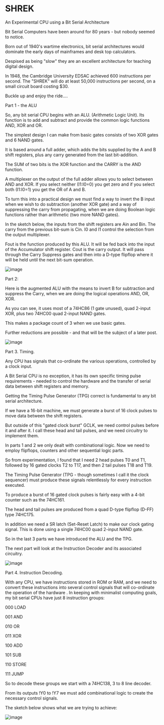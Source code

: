 # SHREK
An Experimental CPU using a Bit Serial Architecture

Bit Serial Computers have been around for 80 years - but nobody seemed to notice.

Born out of 1940's wartime electronics, bit serial architectures would dominate the early days of mainframes and desk top calculators.

Despised as being "slow" they are an excellent architecture for teaching digital design.

In 1948, the Cambridge University EDSAC achieved 600 instructions per second. The "SHREK" will do at least 50,000 instructions per second, on a small circuit board costing $30.

Buckle up and enjoy the ride....

Part 1 - the ALU

So, any bit serial CPU begins with an ALU. (Arithmetic Logic Unit). Its function is to add and subtract and provide the common logic functions AND, XOR and OR.

The simplest design I can make from basic gates consists of two XOR gates and 6 NAND gates.

It is based around a full adder, which adds the bits supplied by the A and B shift registers, plus any carry generated from the last bit-addition.

The SUM of two bits is the XOR function and the CARRY is the AND function.

A multiplexer on the output of the full adder allows you to select between AND and XOR. If you select neither (I1:I0=0) you get zero and if you select both (I1:I0=1) you get the OR of A and B.

To turn this into a practical design we must find a way to invert the B input when we wish to do subtraction (another XOR gate) and a way of suppressing the carry from propagating, when we are doing Boolean logic functions rather than arithmetic (two more NAND gates).

In the sketch below, the inputs from the shift registers are Ain and Bin. The carry from the previous bit-sum is Cin. 
I0 and I1 control the selection from the output multiplexer.

Fout is the function produced by this ALU. It will be fed back into the input of the Accumulator shift register.
Cout is the carry output.  It will pass through the Carry Suppress gates and then into a D-type flipflop where it will be held until the next bit-sum operation.

![image](https://github.com/user-attachments/assets/f0b16c7c-96f8-4e50-bd40-2e3ff0cb1d48)

Part 2:

Here is the augmented ALU with the means to invert B for subtraction and suppress the Carry, when we are doing the logical operations AND, OR, XOR.

As you can see, it uses most of a 74HC86 (1 gate unused), quad 2-input XOR, plus two 74HC00 quad 2-input NAND gates.

This makes a package count of 3 when we use basic gates.

Further reductions are possible - and that will be the subject of a later post.

![image](https://github.com/user-attachments/assets/e130fa44-8b48-4507-b1be-37911d8bf257)

Part 3. Timing.

Any CPU has signals that co-ordinate the various operations, controlled by a clock input.

A Bit Serial CPU is no exception, it has its own specific timing pulse requirements - needed to control the hardware and the transfer of serial data between shift registers and memory.

Getting the Timing Pulse Generator (TPG) correct is fundamental to any bit serial architecture.

If we have a 16-bit machine, we must generate a burst of 16 clock pulses to move data between the shift registers.

But outside of this "gated clock burst" GCLK, we need control pulses before it and after it. I call these head and tail pulses, and we need circuitry to implement them.

In parts 1 and 2 we only dealt with combinational logic. Now we need to employ flipflops, counters and other sequential logic parts.

So from experimentation, I found that I need 2 head pulses T0 and T1, followed by 16 gated clocks T2 to T17, and then 2 tail pulses T18 and T19.

The Timing Pulse Generator (TPG - though sometimes I call it the clock sequencer) must produce these signals relentlessly for every instruction executed.

To produce a burst of 16 gated clock pulses is fairly easy with a 4-bit counter such as the 74HC161.

The head and tail pulses are produced from a quad D-type flipflop (D-FF) type 74HC175.

In addition we need a SR latch (Set-Reset Latch) to make our clock gating signal. This is done using a single 74HC00 quad 2-input NAND gate.

So in the last 3 parts we have introduced the ALU and the TPG.

The next part will look at the Instruction Decoder and its associated circuitry.

![image](https://github.com/user-attachments/assets/6a0faace-34f5-44a8-aa10-8c763acc226e)

Part 4. Instruction Decoding.

With any CPU, we have instructions stored in ROM or RAM, and we need to convert these instructions into several control signals that will co-ordinate the operation of the hardware
.
In keeping with minimalist computing goals, my bit serial CPUs have just 8 instruction groups:

000 LOAD

001 AND

010 OR

011 XOR

100 ADD

101 SUB

110 STORE

111 JUMP

So to decode these groups we start with a 74HC138, 3 to 8 line decoder.

From its outputs !Y0 to !Y7 we must add combinational logic to create the necessary control signals.

The sketch below shows what we are trying to achieve:

![image](https://github.com/user-attachments/assets/c9bf701e-baad-4ae1-a2dc-e85deaf86ed3)









